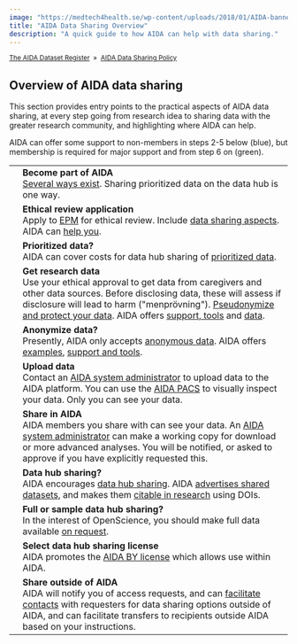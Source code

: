 ```yaml
---
image: "https://medtech4health.se/wp-content/uploads/2018/01/AIDA-banner-smal.jpg"
title: "AIDA Data Sharing Overview"
description: "A quick guide to how AIDA can help with data sharing."
---
```

<span style="font-size: smaller;">[The AIDA Dataset Register](/) &nbsp;&raquo;&nbsp; [AIDA Data Sharing Policy](/sharing/)</span>

## Overview of AIDA data sharing

This section provides entry points to the practical aspects of AIDA data sharing, at every step going from research idea to sharing data with the greater research community, and highlighting where AIDA can help.

AIDA can offer some support to non-members in steps 2-5 below <span class="aida-data-sharing-overview-nonmember">(blue)</span>, but membership is required for major support and from step 6 on <span class="aida-data-sharing-overview-member">(green)</span>.

<table class="aida-data-sharing-overview">
<tr><td></td><td><b>Become part of AIDA</b><br/>
    <a href="policy/#getting-access">Several ways exist</a>. Sharing prioritized data on the data hub is one way.
</td></tr>
<tr class="nonmember"><td></td><td><b>Ethical review application</b><br/>  
    Apply to <a href="https://etikprovningsmyndigheten.se/">EPM</a> for ethical review. Include <a href="contect#ethics-and-protective-measures-in-research-on-clinical-data">data sharing aspects</a>. AIDA can <a href="ethics">help you</a>.
</td></tr>
<tr class="nonmember"><td></td><td><b>Prioritized data?</b><br/>  
    AIDA can cover costs for data hub sharing of <a href="policy/#scope-and-priorities">prioritized data</a>.
</td></tr>
<tr class="nonmember"><td></td><td><b>Get research data</b><br/>  
    Use your ethical approval to get data from caregivers and other data sources. Before disclosing data, these will assess if disclosure will lead to harm ("menprövning"). <a href="policy/#appropriate-technical-and-organizational-protective-measures">Pseudonymize and protect your data</a>. AIDA offers <a href="policy/#tools-for-large-scale-data-exports">support, tools</a> and <a href="https://datasets.aida.medtech4health.se/">data</a>.
</td></tr>
<tr class="nonmember"><td></td><td><b>Anonymize data?</b><br/>  
    Presently, AIDA only accepts <a href="policy/#personal-data-and-legal-basis">anonymous data</a>. AIDA offers <a href="anonymization/">examples</a>, <a href="policy/#tools-for-large-scale-data-exports">support and tools</a>.
</td></tr>
<tr><td></td><td><b>Upload data</b><br/>  
    Contact an <a href="mailto:aida-data-director@medtech4health.se">AIDA system administrator</a> to upload data to the AIDA platform. You can use the <a href="policy/#aida-pacs">AIDA PACS</a> to visually inspect your data. Only you can see your data.
</td></tr>
<tr><td></td><td><b>Share in AIDA</b><br/>
    AIDA members you share with can see your data. An <a href="mailto:aida-data-director@medtech4health.se">AIDA system administrator</a> can make a working copy for download or more advanced analyses. You will be notified, or asked to approve if you have explicitly requested this.
</td></tr>
<tr><td></td><td><b>Data hub sharing?</b><br/>  
    AIDA encourages <a href="policy/#aida-data-hub-sharing">data hub sharing</a>. AIDA <a href="policy/#aida-dataset-register">advertises shared datasets</a>, and makes them <a href="policy/#visibility-citability-and-digital-object-identifiers">citable in research</a> using DOIs.
</td></tr>
<tr><td></td><td><b>Full or sample data hub sharing?</b><br/>  
    In the interest of OpenScience, you should make full data available <a href="policy/#modes-of-access">on request</a>.
</td></tr>
<tr><td></td><td><b>Select data hub sharing license</b><br/>
     AIDA promotes the <a href="policy/#aida-by-license">AIDA BY license</a> which allows use within AIDA.
</td></tr>
<tr><td></td><td><b>Share outside of AIDA</b><br/>  
     AIDA will notify you of access requests, and can <a href="policy/#facilitating-data-sharing-outside-of-aida">facilitate contacts</a> with requesters for data sharing options outside of AIDA, and can facilitate transfers to recipients outside AIDA based on your instructions.
</td></tr>
</table>
